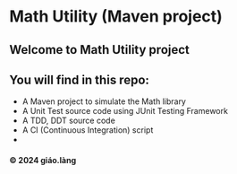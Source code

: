 # Math Utility (Maven project)

## Welcome to Math Utility project 
## You will find in this repo:
* A Maven project to simulate the Math library 
* A Unit Test source code using JUnit Testing Framework
* A TDD, DDT source code
* A CI (Continuous Integration) script 
* 

#### &#169; 2024 giáo.làng